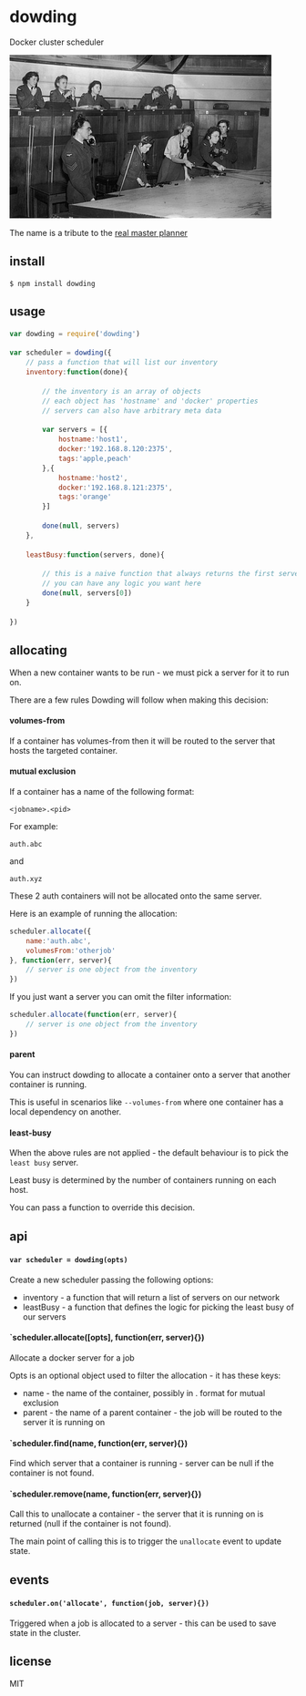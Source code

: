 dowding
=======

Docker cluster scheduler

![Battle Of Britain Ops Room](https://github.com/binocarlos/dowding/raw/master/opsroom.jpg)

The name is a tribute to the [real master planner](http://en.wikipedia.org/wiki/Hugh_Dowding,_1st_Baron_Dowding)

## install

```
$ npm install dowding
```

## usage

```js
var dowding = require('dowding')

var scheduler = dowding({
	// pass a function that will list our inventory
	inventory:function(done){

		// the inventory is an array of objects
		// each object has 'hostname' and 'docker' properties
		// servers can also have arbitrary meta data

		var servers = [{
			hostname:'host1',
			docker:'192.168.8.120:2375',
			tags:'apple,peach'
		},{
			hostname:'host2',
			docker:'192.168.8.121:2375',
			tags:'orange'
		}]

		done(null, servers)
	},

	leastBusy:function(servers, done){

		// this is a naive function that always returns the first server
		// you can have any logic you want here
		done(null, servers[0])
	}

})
```

## allocating

When a new container wants to be run - we must pick a server for it to run on.

There are a few rules Dowding will follow when making this decision:

#### volumes-from

If a container has volumes-from then it will be routed to the server that hosts the targeted container.

#### mutual exclusion

If a container has a name of the following format:

```
<jobname>.<pid>
```

For example:

```
auth.abc
```

and

```
auth.xyz
```

These 2 auth containers will not be allocated onto the same server.

Here is an example of running the allocation:

```js
scheduler.allocate({
	name:'auth.abc',
	volumesFrom:'otherjob'
}, function(err, server){
	// server is one object from the inventory
})
```

If you just want a server you can omit the filter information:

```js
scheduler.allocate(function(err, server){
	// server is one object from the inventory
})
```

#### parent

You can instruct dowding to allocate a container onto a server that another container is running.

This is useful in scenarios like `--volumes-from` where one container has a local dependency on another.

#### least-busy

When the above rules are not applied - the default behaviour is to pick the `least busy` server.

Least busy is determined by the number of containers running on each host.

You can pass a function to override this decision.

## api

#### `var scheduler = dowding(opts)`

Create a new scheduler passing the following options:

 * inventory - a function that will return a list of servers on our network
 * leastBusy - a function that defines the logic for picking the least busy of our servers

#### `scheduler.allocate([opts], function(err, server){})

Allocate a docker server for a job

Opts is an optional object used to filter the allocation - it has these keys:

 * name - the name of the container, possibly in <job>.<pid> format for mutual exclusion
 * parent - the name of a parent container - the job will be routed to the server it is running on

#### `scheduler.find(name, function(err, server){})

Find which server that a container is running - server can be null if the container is not found.

#### `scheduler.remove(name, function(err, server){})

Call this to unallocate a container - the server that it is running on is returned (null if the container is not found).

The main point of calling this is to trigger the `unallocate` event to update state.

## events

#### `scheduler.on('allocate', function(job, server){})`

Triggered when a job is allocated to a server - this can be used to save state in the cluster.

## license

MIT